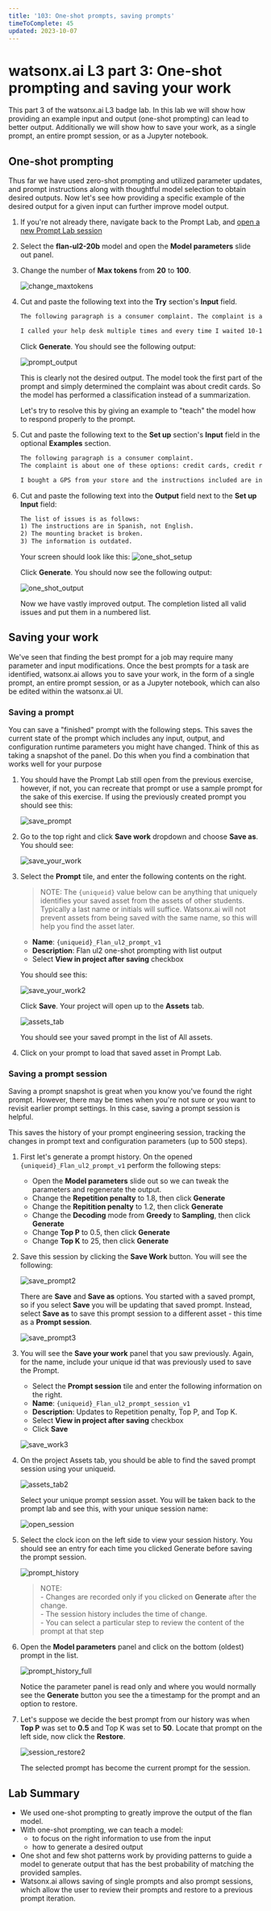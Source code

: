 ```yaml
---
title: '103: One-shot prompts, saving prompts'
timeToComplete: 45
updated: 2023-10-07
---
```


<QuizAlert text='Heads Up! Quiz material will be flagged like this!' />

# watsonx.ai L3 part 3: One-shot prompting and saving your work

This part 3 of the watsonx.ai L3 badge lab. In this lab we will show how providing an example input and output (one-shot prompting) can lead to better output. Additionally we will show how to save your work, as a single prompt, an entire prompt session, or as a Jupyter notebook. 

## One-shot prompting

Thus far we have used zero-shot prompting and utilized parameter updates, and prompt instructions along with thoughtful model selection to obtain desired outputs. Now let's see how providing a specific example of the desired output for a given input can further improve model output.

1. If you're not already there, navigate back to the Prompt Lab, and [open a new Prompt Lab session](/watsonx/watsonxai/000#creating-a-new-prompt-lab-session)

2. Select the **flan-ul2-20b** model and open the **Model parameters** slide out panel. 

3. Change the number of **Max tokens** from **20** to **100**. 

    ![change_maxtokens](./images/103/change-maxtokens.png)

4. Cut and paste the following text into the **Try** section's **Input** field.

    ```txt
    The following paragraph is a consumer complaint. The complaint is about one of these options: credit cards, credit reporting, mortgage and loans, retail banking, or debt collection. Read the following paragraph and list all the issues.
    
    I called your help desk multiple times and every time I waited 10-15 minutes before I gave up. This is just ridiculous. When I finally got through like after 3 days (yes, 3 days) your agent kept going over a long checklist of trivial things and asking me to verify, after I repeatedly told the agent that I am an experienced user and I know what I am doing, It was a complete waste of time.  After like an eternity of this pointless conversation, I was told that an SME will contact me. That - was 2 days ago. What is the problem with your support system? 
    ```

    Click **Generate**.  You should see the following output:

    ![prompt_output](./images/103/prompt-output.png)

    This is clearly not the desired output. The model took the first part of the prompt and simply determined the complaint was about credit cards. So the model has performed a classification instead of a summarization.

    Let's try to resolve this by giving an example to "teach" the model how to respond properly to the prompt.

5. Cut and paste the following text to the **Set up** section's **Input** field in the optional **Examples** section.

    ```txt
    The following paragraph is a consumer complaint. 
    The complaint is about one of these options: credit cards, credit reporting, mortgages and loans, retail banking, or debt collection. Read the following paragraph and list all the issues.
    
    I bought a GPS from your store and the instructions included are in Spanish, not English. I have to use Google Translate to figure it out. The mounting bracket was broken, and so I need information on how to get a replacement. Moreover, the information seems to be outdated because I cannot see the new roads put in around my house within the last 12 months. 
    ```

6. Cut and paste the following text into the **Output** field next to the **Set up Input** field:

    ```txt
    The list of issues is as follows:
    1) The instructions are in Spanish, not English.
    2) The mounting bracket is broken.
    3) The information is outdated.
    ```

    Your screen should look like this:
    ![one_shot_setup](./images/103/one-shot-setup.png)

    Click **Generate**. You should now see the following output:

    ![one_shot_output](./images/103/one-shot-output.png)

    Now we have vastly improved output. The completion listed all valid issues and put them in a numbered list.

    <Warning text='Do NOT close out the session or remove any information. You will need this for the next section.'/>

## Saving your work

We've seen that finding the best prompt for a job may require many parameter and input modifications. Once the best prompts for a task are identified, watsonx.ai allows you to save your work, in the form of a single prompt, an entire prompt session, or as a Jupyter notebook, which can also be edited within the watsonx.ai UI.

### Saving a prompt

You can save a "finished" prompt with the following steps. This saves the current state of the prompt which includes any input, output, and configuration runtime parameters you might have changed. Think of this as taking a snapshot of the panel. Do this when you find a combination that works well for your purpose 

1. You should have the Prompt Lab still open from the previous exercise, however, if not, you can recreate that prompt or use a sample prompt for the sake of this exercise. If using the previously created prompt you should see this:

    ![save_prompt](./images/103/save-prompt.png)

2. Go to the top right and click **Save work** dropdown and choose **Save as**. You should see:

    ![save_your_work](./images/103/save-your-work.png)

3. Select the **Prompt** tile, and enter the following contents on the right.
    > NOTE: The `{uniqueid}` value below can be anything that uniquely identifies your saved asset from the assets of other students. Typically a last name or initials will suffice. Watsonx.ai will not prevent assets from being saved with the same name, so this will help you find the asset later. 
    - **Name**: `{uniqueid}_Flan_ul2_prompt_v1`
    - **Description**: Flan ul2 one-shot prompting with list output
    - Select **View in project after saving** checkbox

    You should see this:

    ![save_your_work2](./images/103/save-your-work2.png)

    Click **Save**. Your project will open up to the **Assets** tab.

    ![assets_tab](./images/103/assets-tab.png)

    You should see your saved prompt in the list of All assets.

4. Click on your prompt to load that saved asset in Prompt Lab. 

### Saving a prompt session

Saving a prompt snapshot is great when you know you've found the right prompt. However, there may be times when you're not sure or you want to revisit earlier prompt settings. In this case, saving a prompt session is helpful.

This saves the history of your prompt engineering session, tracking the changes in prompt text and configuration parameters (up to 500 steps).

1. First let's generate a prompt history. On the opened `{uniqueid}_Flan_ul2_prompt_v1` perform the following steps:
    - Open the **Model parameters** slide out so we can tweak the parameters and regenerate the output.
    - Change the **Repetition penalty** to 1.8, then click **Generate**
    - Change the **Repitition penalty** to 1.2, then click **Generate**
    - Change the **Decoding** mode from **Greedy** to **Sampling**, then click **Generate**
    - Change **Top P** to 0.5, then click **Generate**
    - Change **Top K** to 25, then click **Generate**

2. Save this session by clicking the **Save Work** button.  You will see the following:

    ![save_prompt2](./images/103/save-prompt2.png)

    There are **Save** and **Save as** options. You started with a saved prompt, so if you select **Save** you will be updating that saved prompt. Instead, select **Save as** to save this prompt session to a different asset - this time as a **Prompt session**.

    ![save_prompt3](./images/103/save-prompt3.png)

3. You will see the **Save your work** panel that you saw previously. Again, for the name, include your unique id that was previously used to save the Prompt.
    - Select the **Prompt session** tile and enter the following information on the right.
    - **Name**: `{uniqueid}_Flan_ul2_prompt_session_v1`
    - **Description**: Updates to Repetition penalty, Top P, and Top K.
    - Select **View in project after saving** checkbox
    - Click **Save**

    ![save_work3](./images/103/save-your-work3.png)

4. On the project Assets tab, you should be able to find the saved prompt session using your uniqueid. 

    ![assets_tab2](./images/103/assets-tab2.png)

    Select your unique prompt session asset. You will be taken back to the prompt lab and see this, with your unique session name:

    ![open_session](./images/103/open-prompt-session.png)

5. Select the clock icon on the left side to view your session history. You should see an entry for each time you clicked Generate before saving the prompt session.

    ![prompt_history](./images/103/prompt-history.png)

    > NOTE: 
        <br />- Changes are recorded only if you clicked on **Generate** after the change.
        <br />- The session history includes the time of change.
        <br />- You can select a particular step to review the content of the prompt at that step

6. Open the **Model parameters** panel and click on the bottom (oldest) prompt in the list. 

    ![prompt_history_full](./images/103/prompt-history-full.png)

    Notice the parameter panel is read only and where you would normally see the **Generate** button you see the a timestamp for the prompt and an option to restore.

7. Let's suppose we decide the best prompt from our history was when **Top P** was set to **0.5** and Top K was set to **50**. Locate that prompt on the left side, now click the **Restore**. 

    ![session_restore2](./images/103/session-restore2.png)

    The selected prompt has become the current prompt for the session.

## Lab Summary
- We used one-shot prompting to greatly improve the output of the flan model. 
- With one-shot prompting, we can teach a model:
    - to focus on the right information to use from the input
    - how to generate a desired output
- One shot and few shot patterns work by providing patterns to guide a model to generate output that has the best probability of matching the provided samples.
- Watsonx.ai allows saving of single prompts and also prompt sessions, which allow the user to review their prompts and restore to a previous prompt iteration. 
